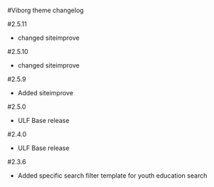 #Viborg theme changelog

#2.5.11
* changed siteimprove

#2.5.10
* changed siteimprove

#2.5.9
* Added siteimprove

#2.5.0
* ULF Base release

#2.4.0
* ULF Base release

#2.3.6
* Added specific search filter template for youth education search
